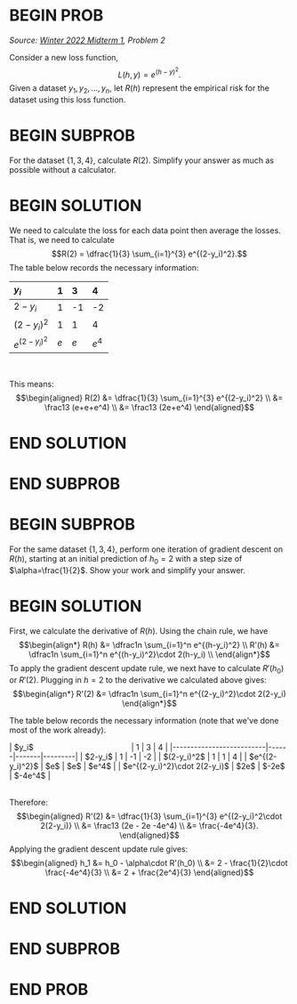 # BEGIN PROB

<i>Source: [Winter 2022 Midterm 1](../wi22-midterm1/index.html), Problem 2</i>

Consider a new loss function, 
$$L(h, y) = e^{(h-y)^2}.$$
Given a dataset $y_1, y_2, \dots, y_n$, let $R(h)$ represent the empirical risk for the dataset using this loss function.

# BEGIN SUBPROB

For the dataset $\{1, 3, 4\}$, calculate $R(2).$ Simplify your answer as much as possible without a calculator.

# BEGIN SOLUTION

We need to calculate the loss for each data point then average the losses. That is, we need to calculate
$$R(2) = \dfrac{1}{3} \sum_{i=1}^{3} e^{(2-y_i)^2}.$$ 
The table below records the necessary information:


| $y_i$          | 1    | 3    | 4    |
| :------------- | :--- | :--- | :--- |
| $2-y_i$         | 1     | -1    | -2    |
| $(2-y_i)^2$     | 1     | 1     | 4     |
| $e^{(2-y_i)^2}$ | $e$   | $e$   | $e^4$ |

<br>

This means: 
$$\begin{aligned} R(2) &= \dfrac{1}{3} \sum_{i=1}^{3} e^{(2-y_i)^2} \\ &= \frac13 (e+e+e^4) \\ &= \frac13 (2e+e^4)  \end{aligned}$$

# END SOLUTION 

# END SUBPROB

# BEGIN SUBPROB

For the same dataset $\{1, 3, 4\}$, perform one iteration of gradient descent on $R(h)$, starting at an initial prediction of $h_0=2$ with a step size of $\alpha=\frac{1}{2}$. Show your work and simplify your answer.

# BEGIN SOLUTION

First, we calculate the derivative of $R(h)$. Using the chain rule, we have 
$$\begin{align*} R(h) &= \dfrac1n \sum_{i=1}^n e^{(h-y_i)^2} \\
R'(h) &= \dfrac1n \sum_{i=1}^n e^{(h-y_i)^2}\cdot 2(h-y_i) \\
\end{align*}$$
To apply the gradient descent update rule, we next have to calculate $R'(h_0)$ or $R'(2)$.
Plugging in $h=2$ to the derivative we calculated above gives:
$$\begin{align*}
R'(2) &= \dfrac1n \sum_{i=1}^n e^{(2-y_i)^2}\cdot 2(2-y_i) \end{align*}$$ 

The table below records the necessary information (note
that we've done most of the work already).

<div>
|          $y_i$  &emsp;&emsp;&emsp;&emsp;&emsp;&emsp;&emsp;&emsp;&emsp;&emsp;&emsp;&emsp;      |  1    |   3    |    4    |
|--------------------------|------|-------|---------|
|         $2-y_i$           |  1    |  -1    |   -2    |
|       $(2-y_i)^2$         |  1    |   1    |    4    |
|     $e^{(2-y_i)^2}$       | $e$   |  $e$   |  $e^4$  |
| $e^{(2-y_i)^2}\cdot 2(2-y_i)$  | $2e$  | $-2e$  | $-4e^4$ |
</div>

<br>

Therefore:
$$\begin{aligned} R'(2) &= \dfrac{1}{3} \sum_{i=1}^{3} e^{(2-y_i)^2\cdot 2(2-y_i)} \\ &= \frac13 (2e - 2e -4e^4) \\ &= \frac{-4e^4}{3}. \end{aligned}$$ 
Applying the gradient descent update rule gives:
$$\begin{aligned} h_1 &= h_0 - \alpha\cdot R'(h_0) \\ &= 2 - \frac{1}{2}\cdot \frac{-4e^4}{3} \\ &= 2 + \frac{2e^4}{3} \end{aligned}$$

# END SOLUTION

# END SUBPROB

# END PROB
